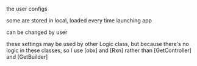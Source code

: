 the user configs

some are stored in local, loaded every time launching app

can be changed by user

these settings may be used by other Logic class, but because there's no logic in these classes, so I use [obx] and [Rxn] rather
than
[GetController] and [GetBuilder]
